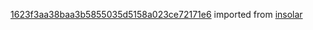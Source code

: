 [1623f3aa38baa3b5855035d5158a023ce72171e6](https://github.com/insolar/insolar/commit/1623f3aa38baa3b5855035d5158a023ce72171e6) imported from [insolar](https://github.com/insolar/insolar)

